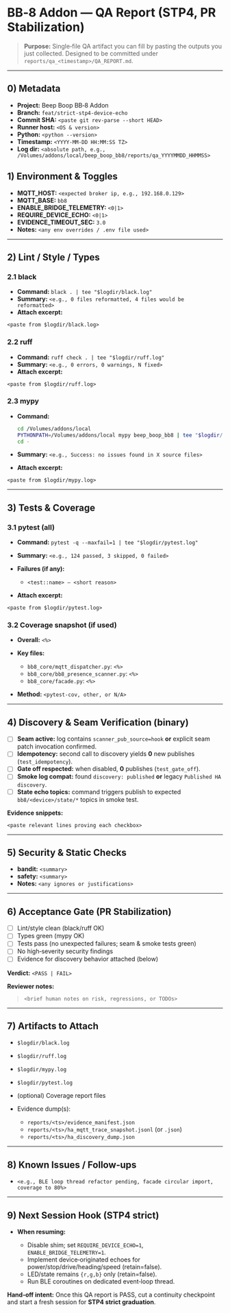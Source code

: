 # BB‑8 Addon — QA Report (STP4, PR Stabilization)

> **Purpose:** Single‑file QA artifact you can fill by pasting the outputs you just collected. Designed to be committed under `reports/qa_<timestamp>/QA_REPORT.md`.

---

## 0) Metadata

* **Project:** Beep Boop BB‑8 Addon
* **Branch:** `feat/strict-stp4-device-echo`
* **Commit SHA:** `<paste git rev-parse --short HEAD>`
* **Runner host:** `<OS & version>`
* **Python:** `<python --version>`
* **Timestamp:** `<YYYY-MM-DD HH:MM:SS TZ>`
* **Log dir:** `<absolute path, e.g., /Volumes/addons/local/beep_boop_bb8/reports/qa_YYYYMMDD_HHMMSS>`

## 1) Environment & Toggles

* **MQTT_HOST:** `<expected broker ip, e.g., 192.168.0.129>`
* **MQTT_BASE:** `bb8`
* **ENABLE_BRIDGE_TELEMETRY:** `<0|1>`
* **REQUIRE_DEVICE_ECHO:** `<0|1>`
* **EVIDENCE_TIMEOUT_SEC:** `3.0`
* **Notes:** `<any env overrides / .env file used>`

---

## 2) Lint / Style / Types

### 2.1 black

* **Command:** `black . | tee "$logdir/black.log"`
* **Summary:** `<e.g., 0 files reformatted, 4 files would be reformatted>`
* **Attach excerpt:**

```text
<paste from $logdir/black.log>
```

### 2.2 ruff

* **Command:** `ruff check . | tee "$logdir/ruff.log"`
* **Summary:** `<e.g., 0 errors, 0 warnings, N fixed>`
* **Attach excerpt:**

```text
<paste from $logdir/ruff.log>
```

### 2.3 mypy

* **Command:**

  ```bash
  cd /Volumes/addons/local
  PYTHONPATH=/Volumes/addons/local mypy beep_boop_bb8 | tee "$logdir/mypy.log"
  cd -
  ```

* **Summary:** `<e.g., Success: no issues found in X source files>`
* **Attach excerpt:**

```text
<paste from $logdir/mypy.log>
```

---

## 3) Tests & Coverage

### 3.1 pytest (all)

* **Command:** `pytest -q --maxfail=1 | tee "$logdir/pytest.log"`
* **Summary:** `<e.g., 124 passed, 3 skipped, 0 failed>`
* **Failures (if any):**

  * `<test::name> — <short reason>`
* **Attach excerpt:**

```text
<paste from $logdir/pytest.log>
```

### 3.2 Coverage snapshot (if used)

* **Overall:** `<%>`
* **Key files:**

  * `bb8_core/mqtt_dispatcher.py`: `<%>`
  * `bb8_core/bb8_presence_scanner.py`: `<%>`
  * `bb8_core/facade.py`: `<%>`
* **Method:** `<pytest-cov, other, or N/A>`

---

## 4) Discovery & Seam Verification (binary)

* [ ] **Seam active:** log contains `scanner_pub_source=hook` **or** explicit seam patch invocation confirmed.
* [ ] **Idempotency:** second call to discovery yields **0** new publishes (`test_idempotency`).
* [ ] **Gate off respected:** when disabled, **0** publishes (`test_gate_off`).
* [ ] **Smoke log compat:** found `discovery: published` **or** legacy `Published HA discovery`.
* [ ] **State echo topics:** command triggers publish to expected `bb8/<device>/state/*` topics in smoke test.

**Evidence snippets:**

```text
<paste relevant lines proving each checkbox>
```

---

## 5) Security & Static Checks

* **bandit:** `<summary>`
* **safety:** `<summary>`
* **Notes:** `<any ignores or justifications>`

---

## 6) Acceptance Gate (PR Stabilization)

* [ ] Lint/style clean (black/ruff OK)
* [ ] Types green (mypy OK)
* [ ] Tests pass (no unexpected failures; seam & smoke tests green)
* [ ] No high‑severity security findings
* [ ] Evidence for discovery behavior attached (below)

**Verdict:** `<PASS | FAIL>`

**Reviewer notes:**

> `<brief human notes on risk, regressions, or TODOs>`

---

## 7) Artifacts to Attach

* `$logdir/black.log`
* `$logdir/ruff.log`
* `$logdir/mypy.log`
* `$logdir/pytest.log`
* (optional) Coverage report files
* Evidence dump(s):

  * `reports/<ts>/evidence_manifest.json`
  * `reports/<ts>/ha_mqtt_trace_snapshot.jsonl` (or `.json`)
  * `reports/<ts>/ha_discovery_dump.json`

---

## 8) Known Issues / Follow‑ups

* `<e.g., BLE loop thread refactor pending, facade circular import, coverage to 80%>`

---

## 9) Next Session Hook (STP4 strict)

* **When resuming:**

  * Disable shim; set `REQUIRE_DEVICE_ECHO=1`, `ENABLE_BRIDGE_TELEMETRY=1`.
  * Implement device‑originated echoes for power/stop/drive/heading/speed (retain=false).
  * LED/state remains `{r,g,b}` only (retain=false).
  * Run BLE coroutines on dedicated event‑loop thread.

**Hand‑off intent:** Once this QA report is PASS, cut a continuity checkpoint and start a fresh session for **STP4 strict graduation**.
